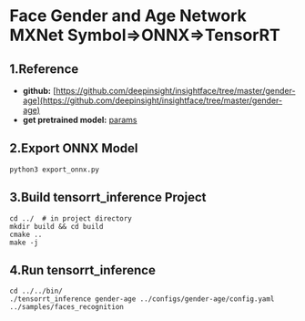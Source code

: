 # Face Gender and Age Network MXNet Symbol=>ONNX=>TensorRT

## 1.Reference
- **github:** [https://github.com/deepinsight/insightface/tree/master/gender-age](https://github.com/deepinsight/insightface/tree/master/gender-age)
- **get pretrained model:** [params](https://github.com/deepinsight/insightface/blob/master/gender-age/model/model-0000.params)

## 2.Export ONNX Model
```
python3 export_onnx.py
```

## 3.Build tensorrt_inference Project
```
cd ../  # in project directory
mkdir build && cd build
cmake ..
make -j
```

## 4.Run tensorrt_inference
```
cd ../../bin/
./tensorrt_inference gender-age ../configs/gender-age/config.yaml ../samples/faces_recognition
```
